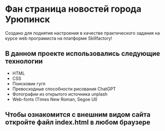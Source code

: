 # Фан страница новостей города Урюпинск
Создано для поднятия настроения в качестве практического задания на курсе web програмиста на платформе Skillfactory!

## В данном проекте использовались следующие технологии
* HTML
* CSS
* Поисковик гугл
* Превосходные способности рисования ChatGPT
* Фотографии из открытого источника unplash
* Web-fonts (Times New Roman, Segoe UI)

## Чтобы ознакомится с внешним видом сайта откройте файл index.html в любом браузере
